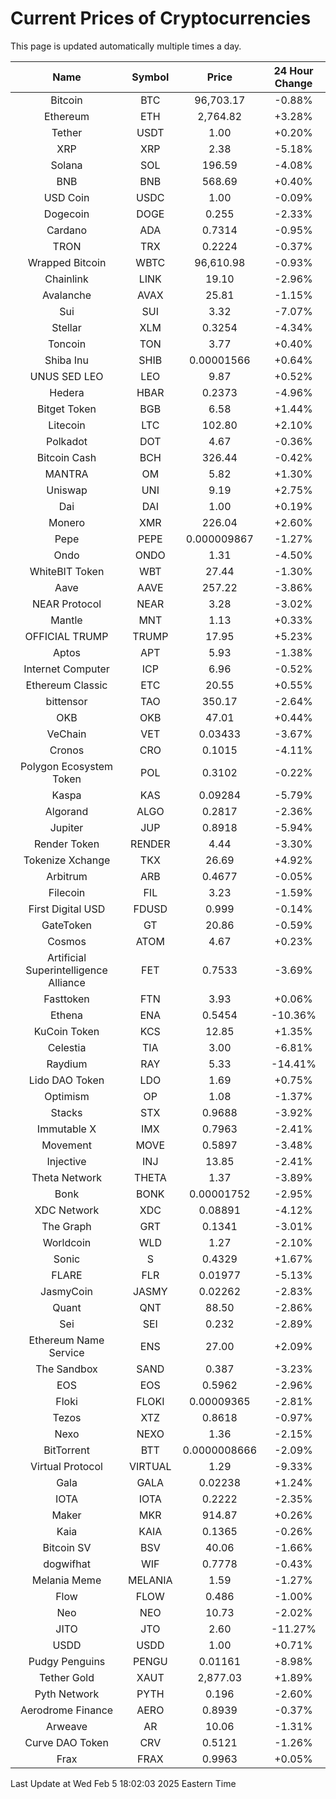 # Current Prices of Cryptocurrencies
This page is updated automatically multiple times a day.

| Name | Symbol | Price | 24 Hour Change |
| :---: |:---:| :---: | :---: |
| Bitcoin | BTC | 96,703.17 | -0.88% |
| Ethereum | ETH | 2,764.82 | +3.28% |
| Tether | USDT | 1.00 | +0.20% |
| XRP | XRP | 2.38 | -5.18% |
| Solana | SOL | 196.59 | -4.08% |
| BNB | BNB | 568.69 | +0.40% |
| USD Coin | USDC | 1.00 | -0.09% |
| Dogecoin | DOGE | 0.255 | -2.33% |
| Cardano | ADA | 0.7314 | -0.95% |
| TRON | TRX | 0.2224 | -0.37% |
| Wrapped Bitcoin | WBTC | 96,610.98 | -0.93% |
| Chainlink | LINK | 19.10 | -2.96% |
| Avalanche | AVAX | 25.81 | -1.15% |
| Sui | SUI | 3.32 | -7.07% |
| Stellar | XLM | 0.3254 | -4.34% |
| Toncoin | TON | 3.77 | +0.40% |
| Shiba Inu | SHIB | 0.00001566 | +0.64% |
| UNUS SED LEO | LEO | 9.87 | +0.52% |
| Hedera | HBAR | 0.2373 | -4.96% |
| Bitget Token | BGB | 6.58 | +1.44% |
| Litecoin | LTC | 102.80 | +2.10% |
| Polkadot | DOT | 4.67 | -0.36% |
| Bitcoin Cash | BCH | 326.44 | -0.42% |
| MANTRA | OM | 5.82 | +1.30% |
| Uniswap | UNI | 9.19 | +2.75% |
| Dai | DAI | 1.00 | +0.19% |
| Monero | XMR | 226.04 | +2.60% |
| Pepe | PEPE | 0.000009867 | -1.27% |
| Ondo | ONDO | 1.31 | -4.50% |
| WhiteBIT Token | WBT | 27.44 | -1.30% |
| Aave | AAVE | 257.22 | -3.86% |
| NEAR Protocol | NEAR | 3.28 | -3.02% |
| Mantle | MNT | 1.13 | +0.33% |
| OFFICIAL TRUMP | TRUMP | 17.95 | +5.23% |
| Aptos | APT | 5.93 | -1.38% |
| Internet Computer | ICP | 6.96 | -0.52% |
| Ethereum Classic | ETC | 20.55 | +0.55% |
| bittensor | TAO | 350.17 | -2.64% |
| OKB | OKB | 47.01 | +0.44% |
| VeChain | VET | 0.03433 | -3.67% |
| Cronos | CRO | 0.1015 | -4.11% |
| Polygon Ecosystem Token | POL | 0.3102 | -0.22% |
| Kaspa | KAS | 0.09284 | -5.79% |
| Algorand | ALGO | 0.2817 | -2.36% |
| Jupiter | JUP | 0.8918 | -5.94% |
| Render Token | RENDER | 4.44 | -3.30% |
| Tokenize Xchange | TKX | 26.69 | +4.92% |
| Arbitrum | ARB | 0.4677 | -0.05% |
| Filecoin | FIL | 3.23 | -1.59% |
| First Digital USD | FDUSD | 0.999 | -0.14% |
| GateToken | GT | 20.86 | -0.59% |
| Cosmos | ATOM | 4.67 | +0.23% |
| Artificial Superintelligence Alliance | FET | 0.7533 | -3.69% |
| Fasttoken | FTN | 3.93 | +0.06% |
| Ethena | ENA | 0.5454 | -10.36% |
| KuCoin Token | KCS | 12.85 | +1.35% |
| Celestia | TIA | 3.00 | -6.81% |
| Raydium | RAY | 5.33 | -14.41% |
| Lido DAO Token | LDO | 1.69 | +0.75% |
| Optimism | OP | 1.08 | -1.37% |
| Stacks | STX | 0.9688 | -3.92% |
| Immutable X | IMX | 0.7963 | -2.41% |
| Movement | MOVE | 0.5897 | -3.48% |
| Injective | INJ | 13.85 | -2.41% |
| Theta Network | THETA | 1.37 | -3.89% |
| Bonk | BONK | 0.00001752 | -2.95% |
| XDC Network | XDC | 0.08891 | -4.12% |
| The Graph | GRT | 0.1341 | -3.01% |
| Worldcoin | WLD | 1.27 | -2.10% |
| Sonic | S | 0.4329 | +1.67% |
| FLARE | FLR | 0.01977 | -5.13% |
| JasmyCoin | JASMY | 0.02262 | -2.83% |
| Quant | QNT | 88.50 | -2.86% |
| Sei | SEI | 0.232 | -2.89% |
| Ethereum Name Service | ENS | 27.00 | +2.09% |
| The Sandbox | SAND | 0.387 | -3.23% |
| EOS | EOS | 0.5962 | -2.96% |
| Floki | FLOKI | 0.00009365 | -2.81% |
| Tezos | XTZ | 0.8618 | -0.97% |
| Nexo | NEXO | 1.36 | -2.15% |
| BitTorrent | BTT | 0.0000008666 | -2.09% |
| Virtual Protocol | VIRTUAL | 1.29 | -9.33% |
| Gala | GALA | 0.02238 | +1.24% |
| IOTA | IOTA | 0.2222 | -2.35% |
| Maker | MKR | 914.87 | +0.26% |
| Kaia | KAIA | 0.1365 | -0.26% |
| Bitcoin SV | BSV | 40.06 | -1.66% |
| dogwifhat | WIF | 0.7778 | -0.43% |
| Melania Meme | MELANIA | 1.59 | -1.27% |
| Flow | FLOW | 0.486 | -1.00% |
| Neo | NEO | 10.73 | -2.02% |
| JITO | JTO | 2.60 | -11.27% |
| USDD | USDD | 1.00 | +0.71% |
| Pudgy Penguins | PENGU | 0.01161 | -8.98% |
| Tether Gold | XAUT | 2,877.03 | +1.89% |
| Pyth Network | PYTH | 0.196 | -2.60% |
| Aerodrome Finance | AERO | 0.8939 | -0.37% |
| Arweave | AR | 10.06 | -1.31% |
| Curve DAO Token | CRV | 0.5121 | -1.26% |
| Frax | FRAX | 0.9963 | +0.05% |

Last Update at Wed Feb  5 18:02:03 2025 Eastern Time